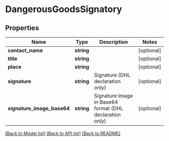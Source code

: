 # DangerousGoodsSignatory

## Properties
Name | Type | Description | Notes
------------ | ------------- | ------------- | -------------
**contact_name** | **string** |  | [optional] 
**title** | **string** |  | [optional] 
**place** | **string** |  | [optional] 
**signature** | **string** | Signature (DHL declaration only) | [optional] 
**signature_image_base64** | **string** | Signature Image in Base64 format (DHL declaration only) | [optional] 

[[Back to Model list]](../../README.md#documentation-for-models) [[Back to API list]](../../README.md#documentation-for-api-endpoints) [[Back to README]](../../README.md)

